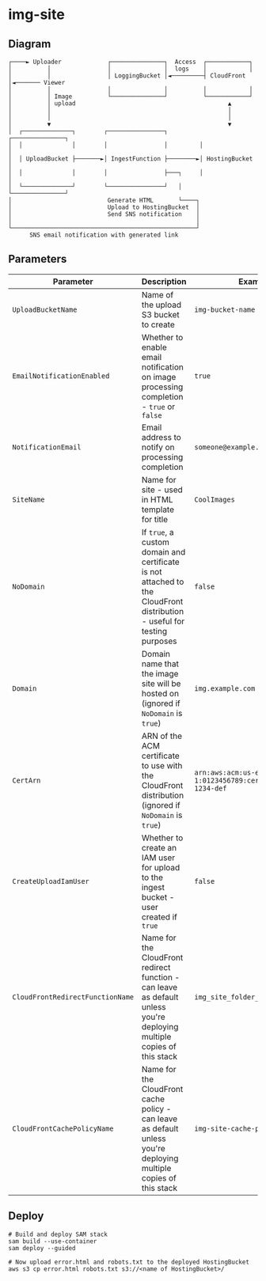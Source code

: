 # img-site

## Diagram
```
┌────► Uploader             ┌───────────────┐  Access  ┌────────────┐
│          │                │               │  logs    │            │
│          │                │ LoggingBucket │◄─────────┤ CloudFront │◄─────── Viewer
│          │                │               │          │            │
│          │ Image          └───────────────┘          └────────────┘
│          │ upload                                           ▲
│          │                                                  │
│          │                                                  │
│          ▼                                                  ▼
│  ┌──────────────┐        ┌────────────────┐         ┌───────────────┐
│  │              │        │                │         │               │
│  │ UploadBucket ├───────►│ IngestFunction ├────────►│ HostingBucket │
│  │              │        │                ├───┐     │               │
│  └──────────────┘        └────────────────┘   │     └───────────────┘
│                           Generate HTML       └────┐
│                           Upload to HostingBucket  │
│                           Send SNS notification    │
│                                                    │
└────────────────────────────────────────────────────┘
      SNS email notification with generated link
```

## Parameters

| Parameter                        | Description                                                                                                             | Example                                                     |
|----------------------------------|-------------------------------------------------------------------------------------------------------------------------|-------------------------------------------------------------|
| `UploadBucketName`               | Name of the upload S3 bucket to create                                                                                  | `img-bucket-name`                                           |
| `EmailNotificationEnabled`       | Whether to enable email notification on image processing completion - `true` or `false`                                 | `true`                                                      |
| `NotificationEmail`              | Email address to notify on processing completion                                                                        | `someone@example.com`                                       |
| `SiteName`                       | Name for site - used in HTML template for title                                                                         | `CoolImages`                                                |
| `NoDomain`                       | If `true`, a custom domain and certificate is not attached to the CloudFront distribution - useful for testing purposes | `false`                                                     |
| `Domain`                         | Domain name that the image site will be hosted on (ignored if `NoDomain` is `true`)                                     | `img.example.com`                                           |
| `CertArn`                        | ARN of the ACM certificate to use with the CloudFront distribution (ignored if `NoDomain` is `true`)                    | `arn:aws:acm:us-east-1:0123456789:certificate/abc-1234-def` |
| `CreateUploadIamUser`            | Whether to create an IAM user for upload to the ingest bucket - user created if `true`                                  | `false`                                                     |
| `CloudFrontRedirectFunctionName` | Name for the CloudFront redirect function - can leave as default unless you're deploying multiple copies of this stack  | `img_site_folder_index_redirect`                            |
| `CloudFrontCachePolicyName`      | Name for the CloudFront cache policy - can leave as default unless you're deploying multiple copies of this stack       | `img-site-cache-policy`                                     |


## Deploy
```shell
# Build and deploy SAM stack
sam build --use-container
sam deploy --guided

# Now upload error.html and robots.txt to the deployed HostingBucket
aws s3 cp error.html robots.txt s3://<name of HostingBucket>/
```